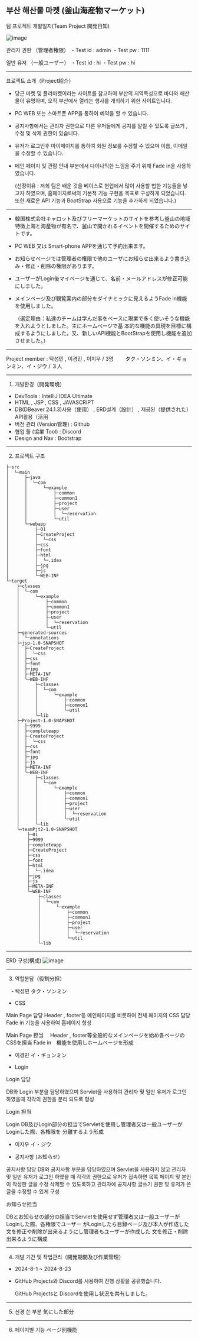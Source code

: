 부산 해산물 마켓 (釜山海産物マーケット)
-----------------------------------------------------------------------------------------------------------

팀 프로젝트 개발일지(Team Project 開発日知)　


![image](https://github.com/user-attachments/assets/0cc6191b-ee60-43b5-9660-dca814e5bfba)

관리자 권한 （管理者権限）
・Test id : admin
・Test pw : 1111

일반 유저  （一般ユーザー）
・Test id : hi
・Test pw : hi

-----------------------------------------------------------------------------------------------------------
프로젝트 소개（Project紹介）

- 당근 마켓 및 플리마켓이라는 사이트를 참고하여 부산의 지역특성으로 바다와 해산물이 유명하며, 오직 부산에서 열리는 행사를 개최하기 위한 사이트입니다.
- PC WEB 또는 스마트폰 APP을 통하여 예약을 할 수 있습니다.
- 공지사항에서는 관리자 권한으로 다른 유저들에게 공지를 알릴 수 있도록 글쓰기 , 수정 및 삭제 권한이 있습니다.
- 유저가 로그인후 마이페이지를 통하여 회원 정보를 수정할 수 있으며 이름, 이메일을 수정할 수 있습니다. 
- 메인 페이지 및 관람 안내 부분에서 다이나믹한 느낌을 주기 위해 Fade in을 사용하였습니다.
  
  (선정이유 : 저희 팀은 배운 것을 베이스로 현업에서 많이 사용할 법한 기능들을 넣고자 하였으며, 홈페이지로써의 기본적
  기능 구현을 목표로 구성하게 되었습니다. 또한 새로운 API 기능과 BootStrap 사용으로 기능을 추가하게 되었습니다.)
------

- 韓国株式会社キャロット及びフリーマーケットのサイトを参考し釜山の地域特徴上海と海産物が有名で、釜山で開かれるイベントを開催するためのサイトです。
- PC WEB 又は Smart-phone APPを通じて予約出来ます。
- お知らせページでは管理者の権限で他のユーザにお知らせ出来るよう書き込み・修正・削除の権限があります。
- ユーザーがLogin後マイページを通じて、名前・メールアドレスが修正可能にしました。
- メインページ及び観覧案内の部分をダイナミックに見えるようFade in機能を使用しました。
  
  （選定理由：私達のチームは学んだ事をベースに現業で多く使いそうな機能を入れようとしました。主にホームページで基 
   本的な機能の具現を目標に構成するようにしました。又、新しいAPI機能とBootStrapを使用し機能を追加させました。） 
-----------------------------------------------------------------------------------------------------------

   Project member : 탁성민 , 이경민 , 이지우 / 3명　
  　タク・ソンミン、イ・ギョンミン、イ・ジウ / ３人

----
1. 개발환경（開発環境）

 - DevTools : IntelliJ IDEA Ultimate
 -  HTML , JSP , CSS , JAVASCRIPT
 -  DB(DBeaver 24.1.3)사용（使用） , ERD설계（設計） , 제공된（提供された） API활용（活用
 - 버전 관리 (Version管理) : Github
 - 협업 툴 (協業 Tool) : Discord
 - Design and Nav : Bootstrap
   
-----------------------------
2. 프로젝트 구조
```
├─src
│  └─main
│      ├─java
│      │  └─com
│      │      └─example
│      │          ├─common
│      │          ├─common1
│      │          ├─project
│      │          ├─user
│      │          │  └─reservation
│      │          └─util
│      └─webapp
│          ├─01
│          ├─CreateProject
│          │  └─css
│          ├─css
│          ├─font
│          ├─html
│          │  └─.idea
│          ├─jpg
│          ├─js
│          └─WEB-INF
└─target
    ├─classes
    │  └─com
    │      └─example
    │          ├─common
    │          ├─common1
    │          ├─project
    │          ├─user
    │          │  └─reservation
    │          └─util
    ├─generated-sources
    │  └─annotations
    ├─jsp-1.0-SNAPSHOT
    │  ├─CreateProject
    │  │  └─css
    │  ├─css
    │  ├─font
    │  ├─jpg
    │  ├─META-INF
    │  └─WEB-INF
    │      ├─classes
    │      │  └─com
    │      │      └─example
    │      │          ├─common
    │      │          ├─common1
    │      │          └─util
    │      └─lib
    ├─Project-1.0-SNAPSHOT
    │  ├─9999
    │  ├─completeapp
    │  ├─CreateProject
    │  │  └─css
    │  ├─css
    │  ├─font
    │  ├─jpg
    │  ├─js
    │  ├─META-INF
    │  └─WEB-INF
    │      ├─classes
    │      │  └─com
    │      │      └─example
    │      │          ├─common
    │      │          ├─common1
    │      │          ├─project
    │      │          ├─user
    │      │          │  └─reservation
    │      │          └─util
    │      └─lib
    └─teamPjt2-1.0-SNAPSHOT
        ├─01
        ├─9999
        ├─completeapp
        ├─CreateProject
        ├─css
        ├─font
        ├─html
        │  └─.idea
        ├─jpg
        ├─js
        ├─META-INF
        └─WEB-INF
            ├─classes
            │  └─com
            │      └─example
            │          ├─common
            │          ├─common1
            │          ├─project
            │          ├─user
            │          │  └─reservation
            │          └─util
            └─lib

```
-----------
ERD 구성(構成)
![image](https://github.com/user-attachments/assets/fed0b1a9-072d-4e9c-a06a-05fe60675863)





----------
   
3. 역할분담（役割分担）
   
　- 탁성민 タク・ソンミン
 
  - CSS

  Main Page 담당
  Header , footer등 메인페이지를 비롯하여 전체 페이지의 CSS 담당
  Fade in 기능을 사용하여 홈페이지 형성

  Main Page 担当
　Header , footer等全般的なメインページを始め各ページのCSSを担当
  Fade in　機能を使用しホームページを形成


  - 이경민 イ・ギョンミン
  
  - Login
  
  Login 담당 
  
  DB와 Login 부분을 담당하였으며 Servlet을 사용하여 관리자 및 일반 유저가 로그인 하였을때
  각각의 권한을 분리 되도록 형성

  Login 担当
  
  Login DB及びLogin部分の担当でServletを使用し管理者又は一般ユーザーがLoginした際、各権限を
  分離するよう形成

 - 이지우 イ・ジウ
 
 - 공지사항 (お知らせ）

  공지사항 담당
  DB와 공지사항 부분을 담당하였으며 Servlet을 사용하지 않고 관리자 및 일반 유저가 로그인 하였을 
  때 각각의 권한으로 유저가 접속하면 목록 페이지 및 본인이 작성한 글을 수정 삭제할 수 있도록하고 
  관리자에 공지사항 글쓰기 권한 및 유저가 쓴 글을 수정할 수 있게 구성 

 お知らせ担当 
 
 DBとお知らせの部分の担当でServletを使用せず管理者又は一般ユーザーがLoginした際、各権限でユーザー 
 がLoginしたら目録ページ及び本人が作成した文を修正や削除が出来るようにし管理者もユーザーが作成した
 文を修正・削除出来るように構成


----------
4. 개발 기간 및 작업관리（開発期間及び作業管理）

- 2024-8-1 ~ 2024-8-23 

- GitHub Projects와 Discord를 사용하여 진행 상황을 공유했습니다.

  GitHub Projectsと Discordを使用し状況を共有しました。

------------
5. 신경 쓴 부분
   気にした部分



 --------
 6. 페이지별 기능
   ページ別機能

